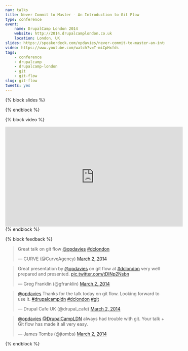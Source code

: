 ```yaml
---
nav: talks
title: Never Commit to Master - An Introduction to Git Flow
type: conference
event:
    name: DrupalCamp London 2014
    website: http://2014.drupalcamplondon.co.uk
    location: London, UK
slides: https://speakerdeck.com/opdavies/never-commit-to-master-an-introduction-to-git-flow
video: https://www.youtube.com/watch?v=T-miCpHxfds
tags:
    - conference
    - drupalcamp
    - drupalcamp-london
    - git
    - git-flow
slug: git-flow
tweets: yes
---
```

{% block slides %}
<script async class="speakerdeck-embed" data-id="201559e0f103013198dd5a5f6f23ab67" data-ratio="1.29456384323641" src="//speakerdeck.com/assets/embed.js"></script>
{% endblock %}

{% block video %}
<iframe width="560" height="315" src="https://www.youtube.com/embed/T-miCpHxfds" frameborder="0" allowfullscreen></iframe>
{% endblock %}

{% block feedback %}
<blockquote class="twitter-tweet" lang="en"><p lang="en" dir="ltr">Great talk on git flow <a href="https://twitter.com/opdavies">@opdavies</a> <a href="https://twitter.com/hashtag/dclondon?src=hash">#dclondon</a></p>&mdash; CURVE (@CurveAgency) <a href="https://twitter.com/CurveAgency/status/440095250775035904">March 2, 2014</a></blockquote>

<blockquote class="twitter-tweet" lang="en"><p lang="en" dir="ltr">Great presentation by <a href="https://twitter.com/opdavies">@opdavies</a> on git flow at <a href="https://twitter.com/hashtag/dclondon?src=hash">#dclondon</a> very well prepared and presented. <a href="http://t.co/tDINp2Nsbn">pic.twitter.com/tDINp2Nsbn</a></p>&mdash; Greg Franklin (@gfranklin) <a href="https://twitter.com/gfranklin/status/440104311276969984">March 2, 2014</a></blockquote>

<blockquote class="twitter-tweet" lang="en"><p lang="en" dir="ltr"><a href="https://twitter.com/opdavies">@opdavies</a> Thanks for the talk today on git flow. Looking forward to use it. <a href="https://twitter.com/hashtag/drupalcampldn?src=hash">#drupalcampldn</a> <a href="https://twitter.com/hashtag/dclondon?src=hash">#dclondon</a> <a href="https://twitter.com/hashtag/git?src=hash">#git</a></p>&mdash; Drupal Cafe UK (@drupal_cafe) <a href="https://twitter.com/drupal_cafe/status/440119608939278338">March 2, 2014</a></blockquote>

<blockquote class="twitter-tweet" lang="en"><p lang="en" dir="ltr"><a href="https://twitter.com/opdavies">@opdavies</a> <a href="https://twitter.com/DrupalCampLDN">@DrupalCampLDN</a> always had trouble with git. Your talk + Git flow has made it all very easy.</p>&mdash; James Tombs (@jtombs) <a href="https://twitter.com/jtombs/status/440108072078696449">March 2, 2014</a></blockquote>
{% endblock %}
